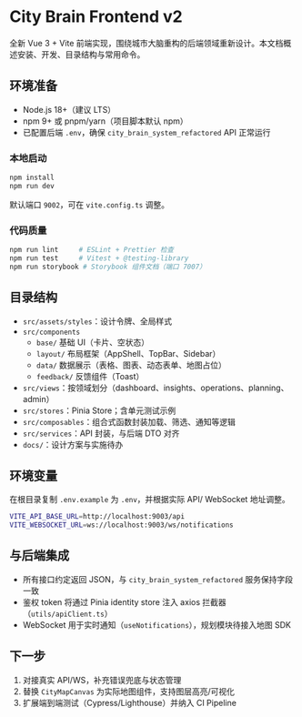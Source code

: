 # City Brain Frontend v2

全新 Vue 3 + Vite 前端实现，围绕城市大脑重构的后端领域重新设计。本文档概述安装、开发、目录结构与常用命令。

## 环境准备
- Node.js 18+（建议 LTS）
- npm 9+ 或 pnpm/yarn（项目脚本默认 npm）
- 已配置后端 `.env`，确保 `city_brain_system_refactored` API 正常运行

### 本地启动
```bash
npm install
npm run dev
```
默认端口 `9002`，可在 `vite.config.ts` 调整。

### 代码质量
```bash
npm run lint     # ESLint + Prettier 检查
npm run test     # Vitest + @testing-library
npm run storybook # Storybook 组件文档（端口 7007）
```

## 目录结构
- `src/assets/styles`：设计令牌、全局样式
- `src/components`
  - `base/` 基础 UI（卡片、空状态）
  - `layout/` 布局框架（AppShell、TopBar、Sidebar）
  - `data/` 数据展示（表格、图表、动态表单、地图占位）
  - `feedback/` 反馈组件（Toast）
- `src/views`：按领域划分（dashboard、insights、operations、planning、admin）
- `src/stores`：Pinia Store；含单元测试示例
- `src/composables`：组合式函数封装加载、筛选、通知等逻辑
- `src/services`：API 封装，与后端 DTO 对齐
- `docs/`：设计方案与实施待办

## 环境变量
在根目录复制 `.env.example` 为 `.env`，并根据实际 API/
WebSocket 地址调整。

```bash
VITE_API_BASE_URL=http://localhost:9003/api
VITE_WEBSOCKET_URL=ws://localhost:9003/ws/notifications
```

## 与后端集成
- 所有接口约定返回 JSON，与 `city_brain_system_refactored` 服务保持字段一致
- 鉴权 token 将通过 Pinia identity store 注入 axios 拦截器（`utils/apiClient.ts`）
- WebSocket 用于实时通知（`useNotifications`），规划模块待接入地图 SDK

## 下一步
1. 对接真实 API/WS，补充错误兜底与状态管理
2. 替换 `CityMapCanvas` 为实际地图组件，支持图层高亮/可视化
3. 扩展端到端测试（Cypress/Lighthouse）并纳入 CI Pipeline
